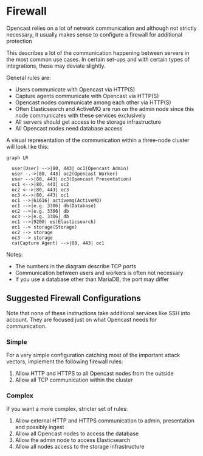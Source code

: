 Firewall
========

Opencast relies on a lot of network communication and although not strictly necessary,
it usually makes sense to configure a firewall for additional protection

This describes a lot of the communication happening between servers in the most common use cases.
In certain set-ups and with certain types of integrations, these may deviate slightly.

General rules are:

- Users communicate with Opencast via HTTP(S)
- Capture agents communicate with Opencast via HTTP(S)
- Opencast nodes communicate among each other via HTTP(S)
- Often Elasticsearch and ActiveMQ are run on the admin node since this node communicates with these services
  exclusively
- All servers should get access to the storage infrastructure
- All Opencast nodes need database access

A visual representation of the communication within a three-node cluster will look like this:

```mermaid
graph LR

  user(User) -->|80, 443| oc1(Opencast Admin)
  user -.->|80, 443| oc2(Opencast Worker)
  user -->|80, 443| oc3(Opencast Presentation)
  oc1 <-->|80, 443| oc2
  oc2 <-->|80, 443| oc3
  oc3 <-->|80, 443| oc1
  oc1 -->|61616| activemq(ActiveMQ)
  oc1 -->|e.g. 3306| db(Database)
  oc2 -->|e.g. 3306| db
  oc3 -->|e.g. 3306| db
  oc1 -->|9200| es(Elasticsearch)
  oc1 --> storage(Storage)
  oc2 --> storage
  oc3 --> storage
  ca(Capture Agent) -->|80, 443| oc1
```

Notes:

- The numbers in the diagram describe TCP ports
- Communication between users and workers is often not necessary
- If you use a database other than MariaDB, the port may differ


Suggested Firewall Configurations
---------------------------------

Note that none of these instructions take additional services like SSH into account.
They are focused just on what Opencast needs for communication.


### Simple

For a very simple configuration catching most of the important attack vectors, implement the following firewall rules:

1. Allow HTTP and HTTPS to all Opencast nodes from the outside
2. Allow all TCP communication within the cluster


### Complex

If you want a more complex, stricter set of rules:

1. Allow external HTTP and HTTPS communication to admin, presentation and possibly ingest
2. Allow all Opencast nodes to access the database
3. Allow the admin node to access Elasticsearch
4. Allow all nodes access to the storage infrastructure
